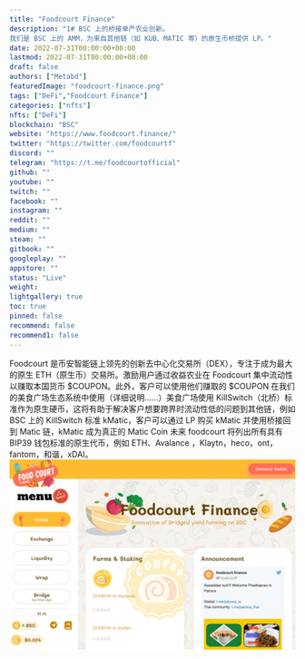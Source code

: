 ```yaml
---
title: "Foodcourt Finance"
description: "1# BSC 上的桥接单产农业创新。
我们是 BSC 上的 AMM，为来自其他链（如 KUB、MATIC 等）的原生币桥提供 LP。"
date: 2022-07-31T00:00:00+08:00
lastmod: 2022-07-31T00:00:00+08:00
draft: false
authors: ["Metabd"]
featuredImage: "foodcourt-finance.png"
tags: ["DeFi","Foodcourt Finance"]
categories: ["nfts"]
nfts: ["DeFi"]
blockchain: "BSC"
website: "https://www.foodcourt.finance/"
twitter: "https://twitter.com/foodcourtf"
discord: ""
telegram: "https://t.me/foodcourtofficial"
github: ""
youtube: ""
twitch: ""
facebook: ""
instagram: ""
reddit: ""
medium: ""
steam: ""
gitbook: ""
googleplay: ""
appstore: ""
status: "Live"
weight: 
lightgallery: true
toc: true
pinned: false
recommend: false
recommend1: false
---
```


Foodcourt 是币安智能链上领先的创新去中心化交易所（DEX），专注于成为最大的原生 ETH（原生币）交易所。激励用户通过收益农业在 Foodcourt 集中流动性以赚取本国货币 $COUPON。此外，客户可以使用他们赚取的 $COUPON 在我们的美食广场生态系统中使用（详细说明......）美食广场使用 KillSwitch（北桥）标准作为原生硬币，这将有助于解决客户想要跨界时流动性低的问题到其他链，例如 BSC 上的 KillSwitch 标准 kMatic，客户可以通过 LP 购买 kMatic 并使用桥接回到 Matic 链，kMatic 成为真正的 Matic Coin 未来 foodcourt 将列出所有具有 BIP39 钱包标准的原生代币，例如 ETH、Avalance ，Klaytn，heco，ont，fantom，和谐，xDAI。![foodcourtfinance-dapp-defi-bsc-image1_4dd177044076004ab3912905064fc052](foodcourtfinance-dapp-defi-bsc-image1_4dd177044076004ab3912905064fc052.png)